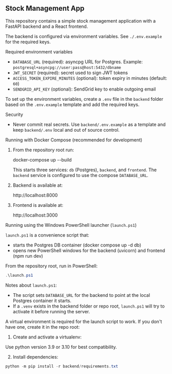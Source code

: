 ## Stock Management App

This repository contains a simple stock management application with a FastAPI backend and a React frontend.

The backend is configured via environment variables. See `./.env.example` for the required keys.

Required environment variables
- `DATABASE_URL` (required): asyncpg URL for Postgres. Example: `postgresql+asyncpg://user:pass@host:5432/dbname`
- `JWT_SECRET` (required): secret used to sign JWT tokens
- `ACCESS_TOKEN_EXPIRE_MINUTES` (optional): token expiry in minutes (default: `60`)
- `SENDGRID_API_KEY` (optional): SendGrid key to enable outgoing email

To set up the environment variables, create a `.env` file in the `backend` folder based on the `.env.example` template and add the required keys.

Security
- Never commit real secrets. Use `backend/.env.example` as a template and keep `backend/.env` local and out of source control.

Running with Docker Compose (recommended for development)

1. From the repository root run:

   docker-compose up --build

   This starts three services: `db` (Postgres), `backend`, and `frontend`. The `backend` service is configured to use the compose `DATABASE_URL`.

2. Backend is available at:

   http://localhost:8000

3. Frontend is available at:

   http://localhost:3000


Running using the Windows PowerShell launcher (`launch.ps1`)

`launch.ps1` is a convenience script that:
- starts the Postgres DB container (docker compose up -d db)
- opens new PowerShell windows for the backend (uvicorn) and frontend (npm run dev)

From the repository root, run in PowerShell:

```powershell
.\launch.ps1
```

Notes about `launch.ps1`:
- The script sets `DATABASE_URL` for the backend to point at the local Postgres container it starts.
- If a `.venv` exists in the backend folder or repo root, `launch.ps1` will try to activate it before running the server.

A virtual environment is required for the launch script to work. If you don't have one, create it in the repo root:


1. Create and activate a virtualenv:

Use python version 3.9 or 3.10 for best compatibility.

2. Install dependencies:

```powershell
python -m pip install -r backend/requirements.txt
```



